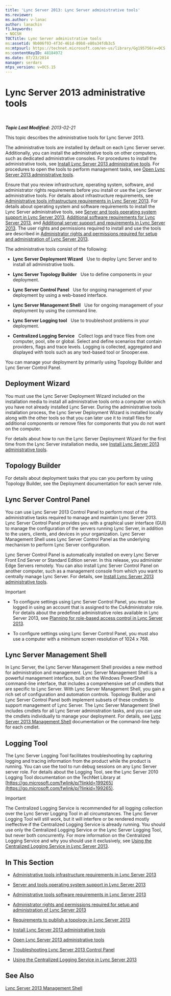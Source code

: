 ```yaml
---
title: 'Lync Server 2013: Lync Server administrative tools'
ms.reviewer: 
ms.author: v-lanac
author: lanachin
f1.keywords:
- NOCSH
TOCTitle: Lync Server administrative tools
ms:assetid: 9b006f93-4f3d-461d-89b8-e80a34fdb3c5
ms:mtpsurl: https://technet.microsoft.com/en-us/library/Gg195756(v=OCS.15)
ms:contentKeyID: 48184972
ms.date: 07/23/2014
manager: serdars
mtps_version: v=OCS.15
---
```


<div data-xmlns="http://www.w3.org/1999/xhtml">

<div class="topic" data-xmlns="http://www.w3.org/1999/xhtml" data-msxsl="urn:schemas-microsoft-com:xslt" data-cs="http://msdn.microsoft.com/">

<div data-asp="http://msdn2.microsoft.com/asp">

# Lync Server 2013 administrative tools

</div>

<div id="mainSection">

<div id="mainBody">

<span> </span>

_**Topic Last Modified:** 2013-02-21_

This topic describes the administrative tools for Lync Server 2013.

The administrative tools are installed by default on each Lync Server server. Additionally, you can install the administrative tools on other computers, such as dedicated administrative consoles. For procedures to install the administrative tools, see [Install Lync Server 2013 administrative tools](lync-server-2013-install-lync-server-administrative-tools.md). For procedures to open the tools to perform management tasks, see [Open Lync Server 2013 administrative tools](lync-server-2013-open-lync-server-administrative-tools.md).

Ensure that you review infrastructure, operating system, software, and administrator rights requirements before you install or use the Lync Server administrative tools. For details about infrastructure requirements, see [Administrative tools infrastructure requirements in Lync Server 2013](lync-server-2013-administrative-tools-infrastructure-requirements.md). For details about operating system and software requirements to install the Lync Server administrative tools, see [Server and tools operating system support in Lync Server 2013](lync-server-2013-server-and-tools-operating-system-support.md), [Additional software requirements for Lync Server 2013](lync-server-2013-additional-software-requirements.md), and [Additional server support and requirements in Lync Server 2013](lync-server-2013-additional-server-support-and-requirements.md). The user rights and permissions required to install and use the tools are described in [Administrator rights and permissions required for setup and administration of Lync Server 2013](lync-server-2013-administrator-rights-and-permissions-required-for-setup-and-administration.md).

The administrative tools consist of the following:

  - **Lync Server Deployment Wizard**   Use to deploy Lync Server and to install all administrative tools.

  - **Lync Server Topology Builder**   Use to define components in your deployment.

  - **Lync Server Control Panel**   Use for ongoing management of your deployment by using a web-based interface.

  - **Lync Server Management Shell**   Use for ongoing management of your deployment by using the command line.

  - **Lync Server Logging tool**   Use to troubleshoot problems in your deployment.

  - **Centralized Logging Service**   Collect logs and trace files from one computer, pool, site or global. Select and define scenarios that contain providers, flags and trace levels. Logging is collected, aggregated and displayed with tools such as any text-based tool or Snooper.exe.

You can manage your deployment by primarily using Topology Builder and Lync Server Control Panel.

<div>

## Deployment Wizard

You must use the Lync Server Deployment Wizard included on the installation media to install all administrative tools onto a computer on which you have not already installed Lync Server. During the administrative tools installation process, the Lync Server Deployment Wizard is installed locally along with the other tools so that you can later use it to install files for additional components or remove files for components that you do not want on the computer.

For details about how to run the Lync Server Deployment Wizard for the first time from the Lync Server installation media, see [Install Lync Server 2013 administrative tools](lync-server-2013-install-lync-server-administrative-tools.md).

</div>

<div>

## Topology Builder

For details about deployment tasks that you can you perform by using Topology Builder, see the Deployment documentation for each server role.

</div>

<div>

## Lync Server Control Panel

You can use Lync Server 2013 Control Panel to perform most of the administrative tasks required to manage and maintain Lync Server 2013. Lync Server Control Panel provides you with a graphical user interface (GUI) to manage the configuration of the servers running Lync Server, in addition to the users, clients, and devices in your organization. Lync Server Management Shell uses Lync Server Control Panel as the underlying mechanism to perform Lync Server configuration.

Lync Server Control Panel is automatically installed on every Lync Server Front End Server or Standard Edition server. In this release, you administer Edge Servers remotely. You can also install Lync Server Control Panel on another computer, such as a management console from which you want to centrally manage Lync Server. For details, see [Install Lync Server 2013 administrative tools](lync-server-2013-install-lync-server-administrative-tools.md).

<div>


> [!IMPORTANT]  
> <UL>
> <LI>
> <P>To configure settings using Lync Server Control Panel, you must be logged in using an account that is assigned to the CsAdministrator role. For details about the predefined administrative roles available in Lync Server 2013, see <A href="lync-server-2013-planning-for-role-based-access-control.md">Planning for role-based access control in Lync Server 2013</A>.</P>
> <LI>
> <P>To configure settings using Lync Server Control Panel, you must also use a computer with a minimum screen resolution of 1024 x 768.</P></LI></UL>



</div>

</div>

<div>

## Lync Server Management Shell

In Lync Server, the Lync Server Management Shell provides a new method for administration and management. Lync Server Management Shell is a powerful management interface, built on the Windows PowerShell command-line interface, that includes a comprehensive set of cmdlets that are specific to Lync Server. With Lync Server Management Shell, you gain a rich set of configuration and automation controls. Topology Builder and Lync Server Control Panel both implement subsets of these cmdlets to support management of Lync Server. The Lync Server Management Shell includes cmdlets for all Lync Server administration tasks, and you can use the cmdlets individually to manage your deployment. For details, see [Lync Server 2013 Management Shell](lync-server-2013-lync-server-management-shell.md) documentation or the command-line help for each cmdlet.

</div>

<div>

## Logging Tool

The Lync Server Logging Tool facilitates troubleshooting by capturing logging and tracing information from the product while the product is running. You can use the tool to run debug sessions on any Lync Server server role. For details about the Logging Tool, see the Lync Server 2010 Logging Tool documentation on the TechNet Library at [https://go.microsoft.com/fwlink/p/?linkId=199265](https://go.microsoft.com/fwlink/p/?linkid=199265).

<div>


> [!IMPORTANT]  
> The Centralized Logging Service is recommended for all logging collection over the Lync Server Logging Tool in all circumstances. The Lync Server Logging Tool will still work, but it will interfere or be rendered mostly ineffective if the Centralized Logging Service is already running. You should use only the Centralized Logging Service or the Lync Server Logging Tool, but never both concurrently. For more information on the Centralized Logging Service and why you should use it exclusively, see <A href="lync-server-2013-using-the-centralized-logging-service.md">Using the Centralized Logging Service in Lync Server 2013</A>.



</div>

</div>

<div>

## In This Section

  - [Administrative tools infrastructure requirements in Lync Server 2013](lync-server-2013-administrative-tools-infrastructure-requirements.md)

  - [Server and tools operating system support in Lync Server 2013](lync-server-2013-server-and-tools-operating-system-support.md)

  - [Administrative tools software requirements in Lync Server 2013](lync-server-2013-administrative-tools-software-requirements.md)

  - [Administrator rights and permissions required for setup and administration of Lync Server 2013](lync-server-2013-administrator-rights-and-permissions-required-for-setup-and-administration.md)

  - [Requirements to publish a topology in Lync Server 2013](lync-server-2013-requirements-to-publish-a-topology.md)

  - [Install Lync Server 2013 administrative tools](lync-server-2013-install-lync-server-administrative-tools.md)

  - [Open Lync Server 2013 administrative tools](lync-server-2013-open-lync-server-administrative-tools.md)

  - [Troubleshooting Lync Server 2013 Control Panel](lync-server-2013-troubleshooting-lync-server-2013-control-panel.md)

  - [Using the Centralized Logging Service in Lync Server 2013](lync-server-2013-using-the-centralized-logging-service.md)

</div>

<div>

## See Also


[Lync Server 2013 Management Shell](lync-server-2013-lync-server-management-shell.md)  
  

</div>

</div>

<span> </span>

</div>

</div>

</div>

